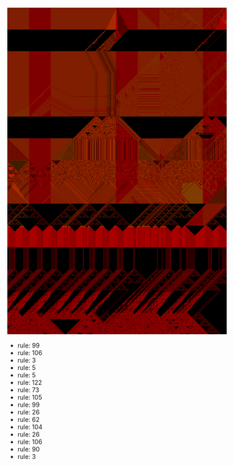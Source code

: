 ![photo](./output.png) 
 * rule: 99
* rule: 106
* rule: 3
* rule: 5
* rule: 5
* rule: 122
* rule: 73
* rule: 105
* rule: 99
* rule: 26
* rule: 62
* rule: 104
* rule: 26
* rule: 106
* rule: 90
* rule: 3
